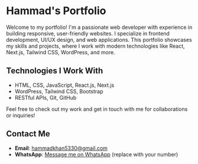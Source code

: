 # Hammad's Portfolio

Welcome to my portfolio! I'm a passionate web developer with experience in building responsive, user-friendly websites. I specialize in frontend development, UI/UX design, and web applications. This portfolio showcases my skills and projects, where I work with modern technologies like React, Next.js, Tailwind CSS, WordPress, and more.

## Technologies I Work With

- HTML, CSS, JavaScript, React.js, Next.js
- WordPress, Tailwind CSS, Bootstrap
- RESTful APIs, Git, GitHub

Feel free to check out my work and get in touch with me for collaborations or inquiries!

## Contact Me

- **Email**: [hammadkhan5330@gmail.com](mailto:hammadkhan5330@gmail.com)
- **WhatsApp**: [Message me on WhatsApp](https://wa.me/+1234567890) (replace with your number)
